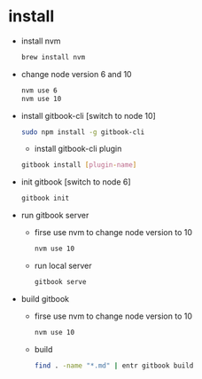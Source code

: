 # install

- install nvm

  ```bash
  brew install nvm
  ```

- change node version 6 and 10

  ```bash
  nvm use 6
  nvm use 10
  ```

- install gitbook-cli [switch to node 10]

  ```bash
  sudo npm install -g gitbook-cli
  ```

  - install gitbook-cli plugin

  ```bash
  gitbook install [plugin-name]
  ```

- init gitbook [switch to node 6]

  ```bash
  gitbook init
  ```

- run gitbook server

  - firse use nvm to change node version to 10
    ```bash
    nvm use 10
    ```
  - run local server
    ```bash
    gitbook serve
    ```

- build gitbook
  - firse use nvm to change node version to 10
    ```bash
    nvm use 10
    ```
  - build
    ```bash
    find . -name "*.md" | entr gitbook build
    ```
